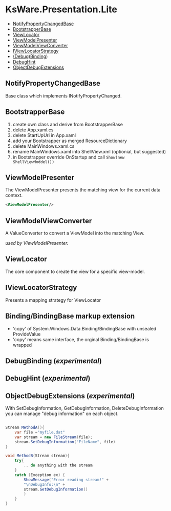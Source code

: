 ﻿# KsWare.Presentation.Lite

- [NotifyPropertyChangedBase](##NotifyPropertyChangedBase)
- [BootstrapperBase](##BootstrapperBase)
- [ViewLocator](##ViewLocator)
- [ViewModelPresenter](##ViewModelPresenter)
- [ViewModelViewConverter](##ViewModelViewConverter)
- [IViewLocatorStrategy](##IViewLocatorStrategy)
- [(Debug)Binding](##(Debug)Binding))
- [DebugHint](##DebugHint)
- [ObjectDebugExtensions](##ObjectDebugExtensions)

## NotifyPropertyChangedBase
Base class which implements INotifyPropertyChanged.

## BootstrapperBase

1. create own class and derive from BootstrapperBase
2. delete App.xaml.cs
3. delete StartUpUri in App.xaml
4. add your Bootstrapper as merged ResourceDictionary
4. delete MainWindows.xaml.cs
4. rename MainWindows.xaml into ShellView.xml (optionial, but suggested)
7. in Bootstrapper override OnStartup and call `Show(new ShellViewModdel())`


## ViewModelPresenter
The ViewModelPresenter presents the matching view for the current data context.
```xml
<ViewModelPresenter/>
```

## ViewModelViewConverter
A ValueConverter to convert a ViewModel into the matching View.

_used by ViewModelPresenter._

## ViewLocator
The core component to create the view for a specific view-model.


## IViewLocatorStrategy
Presents a mapping strategy for ViewLocator

## Binding/BindingBase markup extension
- 'copy' of System.Windows.Data.Binding/BindingBase with unsealed ProvideValue
- 'copy' means same interface, the orginal Binding/BindingBase is wrapped

## DebugBinding (_experimental_)

## DebugHint (_experimental_)

## ObjectDebugExtensions (_experimental_)
With SetDebugInformation, GetDebugInformation, DeleteDebugInformation you can manage "debug information" on each object.
```csharp

Stream MethodA(){
    var file ="myfile.dat"
    var stream = new FileStream(file);
    stream.SetDebugInformation("FileName", file)
}

void MethodB(Stream stream){
    try{
        .. do anything with the stream
    } 
    catch (Exception ex) {
        ShowMessage("Error reading stream!" +
        "\nDebugInfo:\n" +
        stream.GetDebugInformation()
        )
    }
}

```